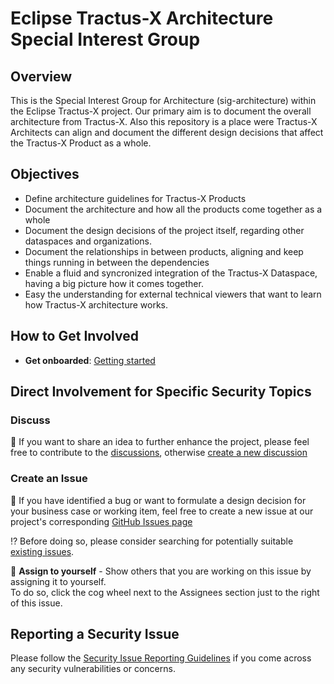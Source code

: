 # Eclipse Tractus-X Architecture Special Interest Group

## Overview

This is the Special Interest Group for Architecture (sig-architecture) within the Eclipse Tractus-X project. Our primary aim is to document the overall architecture from Tractus-X. Also this repository is a place were Tractus-X Architects can align and document the different design decisions that affect the Tractus-X Product as a whole. 

## Objectives

- Define architecture guidelines for Tractus-X Products
- Document the architecture and how all the products come together as a whole
- Document the design decisions of the project itself, regarding other dataspaces and organizations.
- Document the relationships in between products, aligning and keep things running in between the dependencies
- Enable a fluid and syncronized integration of the Tractus-X Dataspace, having a big picture how it comes together.
- Easy the understanding for external technical viewers that want to learn how Tractus-X architecture works.

## How to Get Involved

- **Get onboarded**: [Getting started](https://eclipse-tractusx.github.io/docs/oss/getting-started/)

## Direct Involvement for Specific Security Topics

### Discuss
📣 If you want to share an idea to further enhance the project, please feel free to contribute to the [discussions](https://github.com/eclipse-tractusx/sig-architecture/discussions),
otherwise [create a new discussion](https://github.com/eclipse-tractusx/sig-architecture/discussions/new/choose)

### Create an Issue

👀 If you have identified a bug or want to formulate a design decision for your business case or working item, feel free to create a new issue at our project's corresponding [GitHub Issues page](https://github.com/eclipse-tractusx/sig-architecture/issues/new/choose)

 ⁉️ Before doing so, please consider searching for potentially suitable [existing issues](https://github.com/eclipse-tractusx/sig-architecture/issues).

🙋 **Assign to yourself** - Show others that you are working on this issue by assigning it to yourself.
<br>To do so, click the cog wheel next to the Assignees section just to the right of this issue.

## Reporting a Security Issue

Please follow the [Security Issue Reporting Guidelines](https://eclipse-tractusx.github.io/docs/release/trg-7/trg-7-01#security-file) if you come across any security vulnerabilities or concerns.


